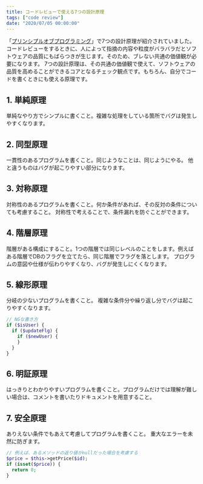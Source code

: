 ```yaml
---
title: コードレビューで使える7つの設計原理
tags: ["code review"]
date: "2020/07/05 00:00:00"
---
```


「<a href="https://www.amazon.co.jp/dp/B071V7MY82?tag=note0e2a-22&linkCode=ogi&th=1&psc=1" target="_blank">プリンシプルオブプログラミング</a>」で7つの設計原理が紹介されていました。コードレビューをするときに、人によって指摘の内容や粒度がバラバラだとソフトウェアの品質にもばらつきが生じます。そのため、ブレない共通の価値観が必要になります。
7つの設計原理は、その共通の価値観で使えて、ソフトウェアの品質を高めることができるコアとなるチェック観点です。もちろん、自分でコードを書くときにも使える原理です。

## 1. 単純原理

単純なやり方でシンプルに書くこと。複雑な処理をしている箇所でバグは発生しやすくなります。

## 2. 同型原理

一貫性のあるプログラムを書くこと。同じようなことは、同じようにやる。
他と違うものはバグが起こりやすい部分になります。

## 3. 対称原理

対称性のあるプログラムを書くこと。何か条件があれば、その反対の条件についても考慮すること。
対称性で考えることで、条件漏れを防ぐことができます。​

## 4. 階層原理

階層がある構成にすること。1つの階層では同じレベルのことをします。例えばある階層でDBのフラグを立てたら、同じ階層でフラグを落とします。
プログラムの意図や仕様が伝わりやすくなり、バグが発生しにくくなります。

## 5. 線形原理

分岐の少ないプログラムを書くこと。
複雑な条件分や繰り返し分でバグは起こりやすくなります。

```php
// NGな書き方
if ($isUser) {
  if ($updateFlg) {
    if ($newUser) {
    }
  }
}
```

## 6. 明証原理

はっきりとわかりやすいプログラムを書くこと。プログラムだけでは理解が難しい場合は、コメントを書いたりドキュメントを用意すること。

## 7. 安全原理

ありえない条件でもあえて考慮してプログラムを書くこと。
重大なエラーを未然に防ぎます。

```php
// 例えば、あるメソッドの返り値がnullだった場合を考慮する
$price = $this->getPrice($id);
if (isset($price)) {
  return 0;
}
```
